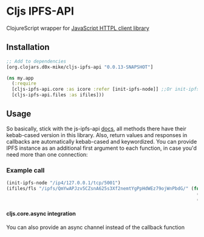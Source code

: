 # Cljs IPFS-API

ClojureScript wrapper for [JavaScript HTTPL client library](https://github.com/ipfs/js-ipfs-api) 

## Installation
```clojure
;; Add to dependencies
[org.clojars.d0x-mike/cljs-ipfs-api "0.0.13-SNAPSHOT"]
```
```clojure
(ns my.app
  (:require 
  [cljs-ipfs-api.core :as icore :refer [init-ipfs-node]] ;;Or init-ipfs-web for web
  [cljs-ipfs-api.files :as ifiles]))
```

## Usage
So basically, stick with the js-ipfs-api [docs](https://github.com/ipfs/js-ipfs-api#api), all methods there have their kebab-cased version in this library. Also, return values and responses in callbacks are automatically kebab-cased and keywordized. You can provide IPFS instance as an additional first argument to each function, in case you'd need more than one connection:

### Example call
```clojure
(init-ipfs-node "/ip4/127.0.0.1/tcp/5001")
(ifiles/fls "/ipfs/QmYwAPJzv5CZsnA625s3Xf2nemtYgPpHdWEz79ojWnPbdG/" (fn [err files]
                                                                      (info [err "ERROR"])
                                                                      (info [files "FILES"])))
```

#### cljs.core.async integration
You can also provide an async channel instead of the callback function
